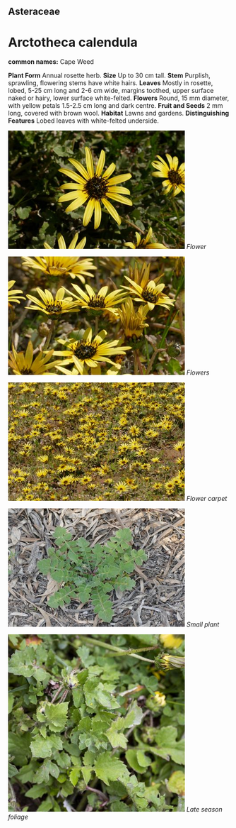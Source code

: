 ## Asteraceae
# Arctotheca calendula
**common names:** Cape Weed

**Plant Form** Annual rosette herb. **Size** Up to 30 cm tall. **Stem** Purplish, sprawling, flowering stems have white hairs. **Leaves** Mostly in rosette, lobed, 5-25 cm long and 2-6 cm wide, margins toothed, upper surface naked or hairy, lower surface white-felted. **Flowers** Round, 15 mm diameter, with yellow petals 1.5-2.5 cm long and dark centre. **Fruit and Seeds** 2 mm long, covered with brown wool. **Habitat** Lawns and gardens. **Distinguishing Features** Lobed leaves with white-felted underside.


![Flower](1885_P6840063.jpg)
   *Flower* 

![Flowers](1918_P6840144.jpg)
   *Flowers* 

![Flower carpet](1907_P6840133.jpg)
   *Flower carpet* 

![Small plant](1961_P6840308.jpg)
   *Small plant* 

![Late season foliage](62649__DSC2606.jpg)
   *Late season foliage* 

